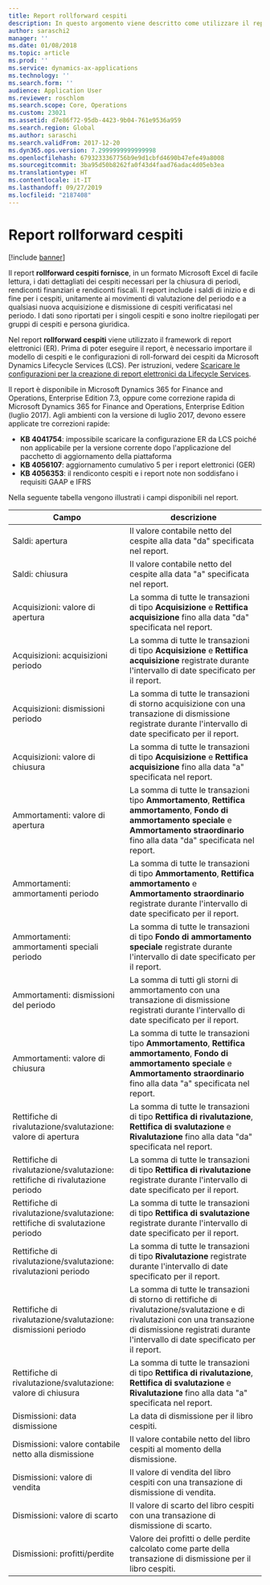 ```yaml
---
title: Report rollforward cespiti
description: In questo argomento viene descritto come utilizzare il report rollforward cespiti.
author: saraschi2
manager: ''
ms.date: 01/08/2018
ms.topic: article
ms.prod: ''
ms.service: dynamics-ax-applications
ms.technology: ''
ms.search.form: ''
audience: Application User
ms.reviewer: roschlom
ms.search.scope: Core, Operations
ms.custom: 23021
ms.assetid: d7e86f72-95db-4423-9b04-761e9536a959
ms.search.region: Global
ms.author: saraschi
ms.search.validFrom: 2017-12-20
ms.dyn365.ops.version: 7.2999999999999998
ms.openlocfilehash: 6793233367756b9e9d1cbfd4690b47efe49a8008
ms.sourcegitcommit: 3ba95d50b8262fa0f43d4faad76adac4d05eb3ea
ms.translationtype: HT
ms.contentlocale: it-IT
ms.lasthandoff: 09/27/2019
ms.locfileid: "2187408"
---
```

# <a name="fixed-assets-roll-forward-report"></a>Report rollforward cespiti

[!include [banner](../includes/banner.md)]

Il report **rollforward cespiti fornisce**, in un formato Microsoft Excel di facile lettura, i dati dettagliati dei cespiti necessari per la chiusura di periodi, rendiconti finanziari e rendiconti fiscali. Il report include i saldi di inizio e di fine per i cespiti, unitamente ai movimenti di valutazione del periodo e a qualsiasi nuova acquisizione e dismissione di cespiti verificatasi nel periodo. I dati sono riportati per i singoli cespiti e sono inoltre riepilogati per gruppi di cespiti e persona giuridica.

Nel report **rollforward cespiti** viene utilizzato il framework di report elettronici (ER). Prima di poter eseguire il report, è necessario importare il modello di cespiti e le configurazioni di roll-forward dei cespiti da Microsoft Dynamics Lifecycle Services (LCS). Per istruzioni, vedere [Scaricare le configurazioni per la creazione di report elettronici da Lifecycle Services](https://docs.microsoft.com/dynamics365/unified-operations/dev-itpro/analytics/download-electronic-reporting-configuration-lcs).

Il report è disponibile in Microsoft Dynamics 365 for Finance and Operations, Enterprise Edition 7.3, oppure come correzione rapida di Microsoft Dynamics 365 for Finance and Operations, Enterprise Edition (luglio 2017). Agli ambienti con la versione di luglio 2017, devono essere applicate tre correzioni rapide:

- **KB 4041754**: impossibile scaricare la configurazione ER da LCS poiché non applicabile per la versione corrente dopo l'applicazione del pacchetto di aggiornamento della piattaforma
- **KB 4056107**: aggiornamento cumulativo 5 per i report elettronici (GER)
- **KB 4056353**: il rendiconto cespiti e i report note non soddisfano i requisiti GAAP e IFRS

Nella seguente tabella vengono illustrati i campi disponibili nel report.


|                    Campo                    |                                                                                                                                descrizione                                                                                                                                |
|---------------------------------------------|---------------------------------------------------------------------------------------------------------------------------------------------------------------------------------------------------------------------------------------------------------------------------|
|              Saldi: apertura              |                                                                                           Il valore contabile netto del cespite alla data "da" specificata nel report.                                                                                           |
|              Saldi: chiusura              |                                                                                            Il valore contabile netto del cespite alla data "a" specificata nel report.                                                                                            |
|         Acquisizioni: valore di apertura         |                                                 La somma di tutte le transazioni di tipo <strong>Acquisizione</strong> e <strong>Rettifica acquisizione</strong> fino alla data "da" specificata nel report.                                                  |
|      Acquisizioni: acquisizioni periodo      |                                                 La somma di tutte le transazioni di tipo <strong>Acquisizione</strong> e <strong>Rettifica acquisizione</strong> registrate durante l'intervallo di date specificato per il report.                                                  |
|       Acquisizioni: dismissioni periodo        |                                                                        La somma di tutte le transazioni di storno acquisizione con una transazione di dismissione registrate durante l'intervallo di date specificato per il report.                                                                        |
|         Acquisizioni: valore di chiusura         |                                                  La somma di tutte le transazioni di tipo <strong>Acquisizione</strong> e <strong>Rettifica acquisizione</strong> fino alla data "a" specificata nel report.                                                   |
|        Ammortamenti: valore di apertura         | La somma di tutte le transazioni tipo <strong>Ammortamento</strong>, <strong>Rettifica ammortamento</strong>, <strong>Fondo di ammortamento speciale</strong> e <strong>Ammortamento straordinario</strong> fino alla data "da" specificata nel report. |
|     Ammortamenti: ammortamenti periodo     |                         La somma di tutte le transazioni di tipo <strong>Ammortamento</strong>, <strong>Rettifica ammortamento</strong> e <strong>Ammortamento straordinario</strong> registrate durante l'intervallo di date specificato per il report.                          |
| Ammortamenti: ammortamenti speciali periodo |                                                              La somma di tutte le transazioni di tipo <strong>Fondo di ammortamento speciale</strong> registrate durante l'intervallo di date specificato per il report.                                                               |
|       Ammortamenti: dismissioni del periodo       |                                                                       La somma di tutti gli storni di ammortamento con una transazione di dismissione registrati durante l'intervallo di date specificato per il report.                                                                        |
|        Ammortamenti: valore di chiusura         |  La somma di tutte le transazioni tipo <strong>Ammortamento</strong>, <strong>Rettifica ammortamento</strong>, <strong>Fondo di ammortamento speciale</strong> e <strong>Ammortamento straordinario</strong> fino alla data "a" specificata nel report.  |
|    Rettifiche di rivalutazione/svalutazione: valore di apertura     |                              La somma di tutte le transazioni di tipo <strong>Rettifica di rivalutazione</strong>, <strong>Rettifica di svalutazione</strong> e <strong>Rivalutazione</strong> fino alla data "da" specificata nel report.                               |
|   Rettifiche di rivalutazione/svalutazione: rettifiche di rivalutazione periodo   |                                                                    La somma di tutte le transazioni di tipo <strong>Rettifica di rivalutazione</strong> registrate durante l'intervallo di date specificato per il report.                                                                    |
|  Rettifiche di rivalutazione/svalutazione: rettifiche di svalutazione periodo  |                                                                   La somma di tutte le transazioni di tipo <strong>Rettifica di svalutazione</strong> registrate durante l'intervallo di date specificato per il report.                                                                   |
| Rettifiche di rivalutazione/svalutazione: rivalutazioni periodo  |                                                                        La somma di tutte le transazioni di tipo <strong>Rivalutazione</strong> registrate durante l'intervallo di date specificato per il report.                                                                        |
|   Rettifiche di rivalutazione/svalutazione: dismissioni periodo   |                                                           La somma di tutte le transazioni di storno di rettifiche di rivalutazione/svalutazione e di rivalutazioni con una transazione di dismissione registrati durante l'intervallo di date specificato per il report.                                                           |
|    Rettifiche di rivalutazione/svalutazione: valore di chiusura     |                               La somma di tutte le transazioni di tipo <strong>Rettifica di rivalutazione</strong>, <strong>Rettifica di svalutazione</strong> e <strong>Rivalutazione</strong> fino alla data "a" specificata nel report.                                |
|          Dismissioni: data dismissione           |                                                                                                                La data di dismissione per il libro cespiti.                                                                                                                |
|    Dismissioni: valore contabile netto alla dismissione    |                                                                                                    Il valore contabile netto del libro cespiti al momento della dismissione.                                                                                                    |
|            Dismissioni: valore di vendita            |                                                                                               Il valore di vendita del libro cespiti con una transazione di dismissione di vendita.                                                                                                |
|           Dismissioni: valore di scarto            |                                                                                               Il valore di scarto del libro cespiti con una transazione di dismissione di scarto.                                                                                               |
|           Dismissioni: profitti/perdite            |                                                                                 Valore dei profitti o delle perdite calcolato come parte della transazione di dismissione per il libro cespiti.                                                                                 |

